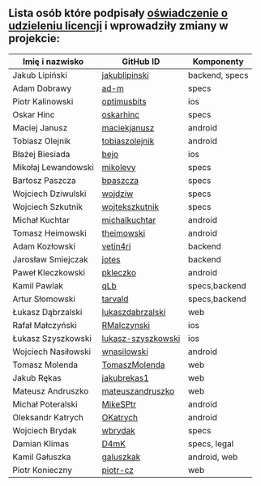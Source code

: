 ## Lista osób które podpisały [oświadczenie o udzieleniu licencji](DISCLAIMER.pdf) i wprowadziły zmiany w projekcie:
| Imię i nazwisko     | GitHub ID                                               | Komponenty     |
| ------------------- | ------------------------------------------------------- | -------------- |
| Jakub Lipiński      | [jakublipinski](https://github.com/jakublipinski)       | backend, specs |
| Adam Dobrawy        | [ad-m](https://github.com/ad-m)                         | specs          |
| Piotr Kalinowski    | [optimusbits](https://github.com/optimusbits)           | ios            |
| Oskar Hinc          | [oskarhinc](https://github.com/oskarhinc)               | specs          |
| Maciej Janusz       | [maciekjanusz](https://github.com/maciekjanusz)         | android        |
| Tobiasz Olejnik     | [tobiaszolejnik](https://github.com/tobiaszolejnik)     | android        |
| Błażej Biesiada     | [bejo](https://github.com/bejo)                         | ios            |
| Mikołaj Lewandowski | [mikolevy](https://github.com/mikolevy)                 | specs          |
| Bartosz Paszcza     | [bpaszcza](https://github.com/bpaszcza)                 | specs          |
| Wojciech Dziwulski  | [wojdziw](https://github.com/wojdziw)                   | specs          |
| Wojciech Szkutnik   | [wojtekszkutnik](https://github.com/wojtekszkutnik)     | specs          |
| Michał Kuchtar      | [michalkuchtar](https://github.com/michalkuchtar)       | android        |
| Tomasz Heimowski    | [theimowski](https://github.com/theimowski)             | android        |
| Adam Kozłowski      | [vetin4ri](https://github.com/vetin4ri)                 | backend        |
| Jarosław Smiejczak  | [jotes](https://github.com/jotes)                       | backend        |
| Paweł Kleczkowski   | [pkleczko](https://github.com/pkleczko)                 | android        |
| Kamil Pawlak        | [qLb](https://github.com/qLb)                           | specs,backend  |
| Artur Słomowski     | [tarvald](https://github.com/tarvald)                   | specs,backend  |
| Łukasz Dąbrzalski   | [lukaszdabrzalski](https://github.com/lukaszdabrzalski) | web            |
| Rafał Małczyński    | [RMalczynski](https://github.com/RMalczynski)           | ios            |
| Łukasz Szyszkowski  | [lukasz-szyszkowski](https://github.com/RMalczynski)    | ios            |
| Wojciech Nasiłowski | [wnasilowski](https://github.com/wnasilowski)           | android        |
| Tomasz Molenda      | [TomaszMolenda](https://github.com/TomaszMolenda)       | web            |
| Jakub Rękas         | [jakubrekas1](https://github.com/jakubrekas1)           | web            |
| Mateusz Andruszko   | [mateuszandruszko](https://github.com/mateuszandruszko) | web            |
| Michał Poteralski   | [MikeSPtr](https://github.com/MikeSPtr)                 | android        |
| Oleksandr Katrych   | [OKatrych](https://github.com/OKatrych)                 | android        |
| Wojciech Brydak     | [wbrydak](https://github.com/wbrydak)                   | specs          |
| Damian Klimas       | [D4mK](https://github.com/D4mK)                         | specs, legal   |
| Kamil Gałuszka      | [galuszkak](https://github.com/galuszkak)               | android, web   |
| Piotr Konieczny     | [piotr-cz](https://github.com/piotr-cz)                 | web            |
